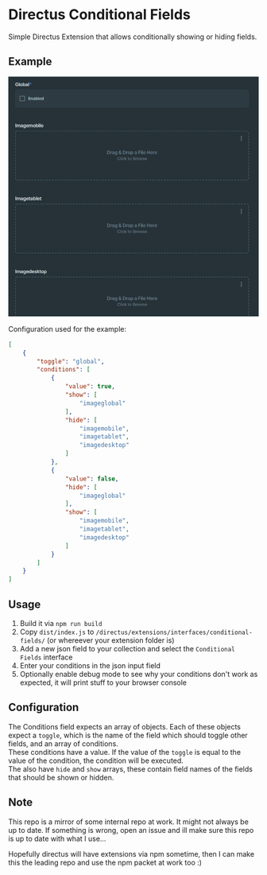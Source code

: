 # Directus Conditional Fields

Simple Directus Extension that allows conditionally showing or hiding fields.

## Example

![example.gif](example.gif)

Configuration used for the example:

```json
[
    {
        "toggle": "global",
        "conditions": [
            {
                "value": true,
                "show": [
                    "imageglobal"
                ],
                "hide": [
                    "imagemobile",
                    "imagetablet",
                    "imagedesktop"
                ]
            },
            {
                "value": false,
                "hide": [
                    "imageglobal"
                ],
                "show": [
                    "imagemobile",
                    "imagetablet",
                    "imagedesktop"
                ]
            }
        ]
    }
]
```

## Usage

1. Build it via `npm run build`
1. Copy `dist/index.js` to `/directus/extensions/interfaces/conditional-fields/` (or whereever your extension folder is)
1. Add a new json field to your collection and select the `Conditional Fields` interface
1. Enter your conditions in the json input field
1. Optionally enable debug mode to see why your conditions don't work as expected, it will print stuff to your browser console


## Configuration

The Conditions field expects an array of objects.
Each of these objects expect a `toggle`, which is the name of the field which should toggle other fields, and an array of conditions.  
These conditions have a value. If the value of the `toggle` is equal to the value of the condition, the condition will be executed.  
The also have `hide` and `show` arrays, these contain field names of the fields that should be shown or hidden.

## Note

This repo is a mirror of some internal repo at work. It might not always be up to date. If something is wrong, open an issue and ill make sure this repo is up to date with what I use...

Hopefully directus will have extensions via npm sometime, then I can make this the leading repo and use the npm packet at work too :)